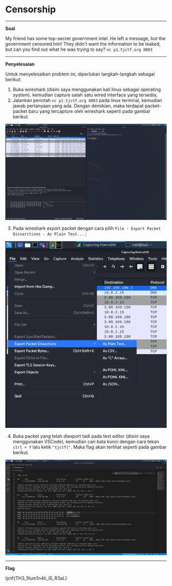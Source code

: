 # Censorship

____________________________________
**Soal**

My friend has some top-secret government intel. He left a message, but the government censored him! They didn't want the information to be leaked, but can you find out what he was trying to say? ```nc p1.tjctf.org 8003```

____________________________________
**Penyelesaian**

Untuk menyelesaikan problem ini, diperlukan langkah-langkah sebagai berikut:

1. Buka wireshark (disini saya menggunakan kali linux sebagai operating system). kemudian capture salah satu wired interface yang tersedia;
2. Jalankan perintah ```nc p1.tjctf.org 8003``` pada linux terminal, kemudian jawab pertanyaan yang ada. Dengan demikian, maka terdapat packet-packet baru yang tercapture oleh wireshark seperti pada gambar berikut.

![image](./01.jpg)

3. Pada wireshark export packet dengan cara pilih ```File - Export Packet Disserctions - As Plain Text...``` ;

![image](./02.jpg)

4. Buka packet yang telah diexport tadi pada text editor (disini saya menggunakan VSCode), kemudian cari kata kunci dengan cara tekan ```ctrl + f``` lalu ketik ```"tjctf{"```. Maka flag akan terlihat seperti pada gambar berikut.

![image](./03.jpg)

____________________________________
**Flag**

tjctf{TH3_1llum1n4ti_I5_R3aL}

